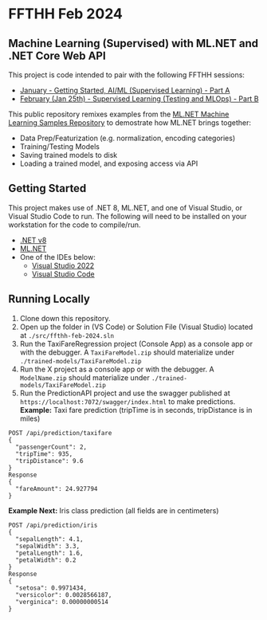 # FFTHH Feb 2024
## Machine Learning (Supervised) with ML.NET and .NET Core Web API
This project is code intended to pair with the following FFTHH sessions:
* [January - Getting Started, AI/ML (Supervised Learning) - Part A](https://axianinc.atlassian.net/wiki/spaces/AXLND/pages/2845114386/January+-+Getting+Started+AI+ML+Supervised+Learning+-+Part+A)
* [February (Jan 25th) - Supervised Learning (Testing and MLOps) - Part B](https://axianinc.atlassian.net/wiki/spaces/AXLND/pages/2879848449/February+Jan+25th+-+Supervised+Learning+-+Part+B)

This public repository remixes examples from the [ML.NET Machine Learning Samples Repository](https://github.com/dotnet/machinelearning-samples/tree/main) to demostrate how ML.NET brings together:
* Data Prep/Featurization (e.g. normalization, encoding categories)
* Training/Testing Models
* Saving trained models to disk
* Loading a trained model, and exposing access via API

## Getting Started
This project makes use of .NET 8, ML.NET, and one of Visual Studio, or Visual Studio Code to run. The following will need to be installed on your workstation for the code to compile/run.

- [.NET v8](https://dotnet.microsoft.com/en-us/download/dotnet/8.0)
- [ML.NET](https://github.com/dotnet/docs/blob/main/docs/machine-learning/how-to-guides/install-ml-net-cli.md)
- One of the IDEs below:
    - [Visual Studio 2022](https://visualstudio.microsoft.com/vs/community/)
    - [Visual Studio Code](https://code.visualstudio.com/download)


## Running Locally
1. Clone down this repository.
1. Open up the folder in (VS Code) or Solution File (Visual Studio) located at `./src/ffthh-feb-2024.sln`
1. Run the TaxiFareRegression project (Console App) as a console app or with the debugger. A `TaxiFareModel.zip` should materialize under `./trained-models/TaxiFareModel.zip`
1. Run the X project as a console app or with the debugger. A `ModelName.zip` should materialize under `./trained-models/TaxiFareModel.zip`
1. Run the PredictionAPI project and use the swagger published at `https://localhost:7072/swagger/index.html` to make predictions.
__Example:__ Taxi fare prediction (tripTime is in seconds, tripDistance is in miles)
```
POST /api/prediction/taxifare
{
  "passengerCount": 2,
  "tripTime": 935,
  "tripDistance": 9.6
}
Response
{
  "fareAmount": 24.927794
}
```
__Example Next:__ Iris class prediction (all fields are in centimeters)
```
POST /api/prediction/iris
{
  "sepalLength": 4.1,
  "sepalWidth": 3.3,
  "petalLength": 1.6,
  "petalWidth": 0.2
}
Response
{
  "setosa": 0.9971434,
  "versicolor": 0.0028566187,
  "verginica": 0.00000000514
}
```